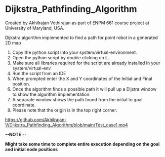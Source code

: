 # Dijkstra_Pathfinding_Algorithm
Created by Akhilrajan Vethirajan as part of ENPM 661 course project at University of Maryland, USA. 

Dijkstra algorithm implemented to find a path for point robot in a generated 2D map
1. Copy the python script into your system/virtual-environment.
2. Open the python script by double clicking on it.
3. Make sure all libraries required for the script are already installed in your system/virtual-env
4. Run the script from an IDE
5. When prompted enter the X and Y coordinates of the Initial and Final position.
6. Once the algorithm finds a possible path it will pull up a Dijstra window to show the algorithm implementation
7. A separate window shows the path found from the initial to goal coordinate.
8. Please note that the origin is in the top right corner.

https://github.com/Akhilrajan-V/Dijkstra_Pathfinding_Algorithm/blob/main/Test_case1.mp4

**--NOTE --**

**Might take some time to complete entire execution depending on the goal and initial node positions**
